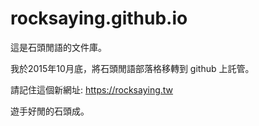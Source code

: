 # rocksaying.github.io

這是石頭閒語的文件庫。

我於2015年10月底，將石頭閒語部落格移轉到 github 上託管。

請記住這個新網址: https://rocksaying.tw

遊手好閒的石頭成。
